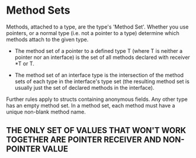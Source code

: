 # Method Sets
Methods, attached to a type, are the type's 'Method Set'. Whether you use pointers, or a normal type (i.e. not a pointer to a type) determine which methods attach to the given type. 

- The method set of a pointer to a defined type T (where T is neither a pointer nor an interface) is the set of all methods declared with receiver *T or T.

- The method set of an interface type is the intersection of the method sets of each type in the interface's type set (the resulting method set is usually just the set of declared methods in the interface). 

Further rules apply to structs containing anonymous fields. Any other type has an empty method set. In a method set, each method must have a unique non-blank method name. 


## THE ONLY SET OF VALUES THAT WON'T WORK TOGETHER ARE POINTER RECEIVER AND NON-POINTER VALUE
